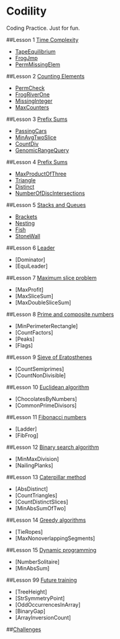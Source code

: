 Codility
========

Coding Practice. Just for fun.

##Lesson 1 [Time Complexity](https://codility.com/programmers/lessons/1)
- [TapeEquilibrium](https://github.com/ZRonchy/Codility/blob/master/Lesson1/TapeEquilibrium.java)
- [FrogJmp](https://github.com/ZRonchy/Codility/blob/master/Lesson1/FrogJmp.java)
- [PermMissingElem](https://github.com/ZRonchy/Codility/blob/master/Lesson1/Perm-Missing-Elem.java)

##Lesson 2 [Counting Elements](https://codility.com/programmers/lessons/2)
- [PermCheck](https://github.com/ZRonchy/Codility/blob/master/Lesson2/PermCheck.java)
- [FrogRiverOne](https://github.com/ZRonchy/Codility/blob/master/Lesson2/FrogRiverOne.java)
- [MissingInteger](https://github.com/ZRonchy/Codility/blob/master/Lesson2/MissingInteger.java)
- [MaxCounters](https://github.com/ZRonchy/Codility/blob/master/Lesson2/MaxCounters.java)

##Lesson 3 [Prefix Sums](https://codility.com/programmers/lessons/3)
- [PassingCars](https://github.com/ZRonchy/Codility/blob/master/Lesson3/PassingCars.java)
- [MinAvgTwoSlice](https://github.com/ZRonchy/Codility/blob/master/Lesson3/MinAvgTwoSlice.java)
- [CountDiv](https://github.com/ZRonchy/Codility/blob/master/Lesson3/CountDiv.java)
- [GenomicRangeQuery](https://github.com/ZRonchy/Codility/blob/master/Lesson3/GenomicRangeQuery.java)

##Lesson 4 [Prefix Sums](https://codility.com/programmers/lessons/4)
- [MaxProductOfThree](https://github.com/ZRonchy/Codility/blob/master/Lesson4/MaxProductOfThree.java)
- [Triangle](https://github.com/ZRonchy/Codility/blob/master/Lesson4/Triangle.java)
- [Distinct](https://github.com/ZRonchy/Codility/blob/master/Lesson4/Distinct.java)
- [NumberOfDiscIntersections](https://github.com/ZRonchy/Codility/blob/master/Lesson4/NumberOfDiscIntersections.java)

##Lesson 5 [Stacks and Queues](https://codility.com/programmers/lessons/5)
- [Brackets](https://github.com/ZRonchy/Codility/blob/master/Lesson5/Brackets.java)
- [Nesting](https://github.com/ZRonchy/Codility/blob/master/Lesson5/Nesting.java)
- [Fish](https://github.com/ZRonchy/Codility/blob/master/Lesson5/Fish.java)
- [StoneWall](https://github.com/ZRonchy/Codility/blob/master/Lesson5/StoneWall.java)

##Lesson 6 [Leader](https://codility.com/programmers/lessons/6)
- [Dominator]
- [EquiLeader]

##Lesson 7 [Maximum slice problem](https://codility.com/programmers/lessons/7)
- [MaxProfit]
- [MaxSliceSum]
- [MaxDoubleSliceSum]

##Lesson 8 [Prime and composite numbers](https://codility.com/programmers/lessons/8)
- [MinPerimeterRectangle]
- [CountFactors]
- [Peaks]
- [Flags]

##Lesson 9 [Sieve of Eratosthenes](https://codility.com/programmers/lessons/9)
- [CountSemiprimes]
- [CountNonDivisible]

##Lesson 10 [Euclidean algorithm](https://codility.com/programmers/lessons/10)
- [ChocolatesByNumbers]
- [CommonPrimeDivisors]

##Lesson 11 [Fibonacci numbers](https://codility.com/programmers/lessons/11)
- [Ladder]
- [FibFrog]

##Lesson 12 [Binary search algorithm](https://codility.com/programmers/lessons/12)
- [MinMaxDivision]
- [NailingPlanks]

##Lesson 13 [Caterpillar method](https://codility.com/programmers/lessons/13)
- [AbsDistinct]
- [CountTriangles]
- [CountDistinctSlices]
- [MinAbsSumOfTwo]

##Lesson 14 [Greedy algorithms](https://codility.com/programmers/lessons/15)
- [TieRopes]
- [MaxNonoverlappingSegments]

##Lesson 15 [Dynamic programming](https://codility.com/programmers/lessons/16)
- [NumberSolitaire]
- [MinAbsSum]

##Lesson 99 [Future training](https://codility.com/programmers/lessons/14)
- [TreeHeight]
- [StrSymmetryPoint]
- [OddOccurrencesInArray]
- [BinaryGap]
- [ArrayInversionCount]

##[Challenges](https://codility.com/programmers/challenges/)